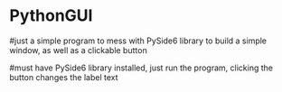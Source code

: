 # PythonGUI

#just a simple program to mess with PySide6 library to build a simple window, as well as a clickable button

#must have PySide6 library installed, just run the program, clicking the button changes the label text